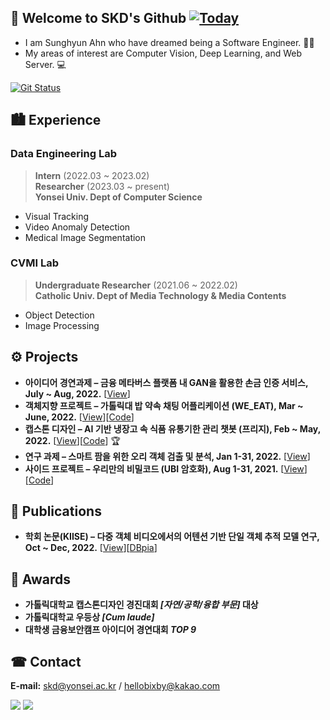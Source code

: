 ## 👋 Welcome to SKD's Github [![Today](https://hits.seeyoufarm.com/api/count/incr/badge.svg?url=https%3A%2F%2Fgithub.com%2Fskiddieahn&count_bg=%2379C83D&title_bg=%23555555&icon=&icon_color=%23E7E7E7&title=hits&edge_flat=false)](https://hits.seeyoufarm.com)

- I am Sunghyun Ahn who have dreamed being a Software Engineer. 👨‍💻
- My areas of interest are Computer Vision, Deep Learning, and Web Server. 💻

[![Git Status](https://github-readme-stats.vercel.app/api?username=skiddieahn&hide_border=true)](https://github.com/skiddieahn)

<!-- ![Top Langs](https://github-readme-stats.vercel.app/api/top-langs/?username=skiddieahn&layout=compact) -->

## 🏙 Experience
### Data Engineering Lab 
> **Intern** (2022.03 ~ 2023.02) <br/>**Researcher** (2023.03 ~ present)   
> **Yonsei Univ. Dept of Computer Science**
- Visual Tracking
- Video Anomaly Detection
- Medical Image Segmentation

### CVMI Lab 
> **Undergraduate Researcher** (2021.06 ~ 2022.02)   
> **Catholic Univ. Dept of Media Technology & Media Contents**
- Object Detection 
- Image Processing
  
## ⚙️ Projects
- **아이디어 경연과제 – 금융 메타버스 플랫폼 내 GAN을 활용한 손금 인증 서비스, July ~ Aug, 2022.** [[View](https://shacoding.com/2022/08/14/gan%ec%9d%84-%ed%99%9c%ec%9a%a9%ed%95%9c-%ec%86%90%ea%b8%88-%ec%9d%b8%ec%a6%9d-%ec%84%9c%eb%b9%84%ec%8a%a4-%ed%94%84%eb%a1%9c%ec%a0%9d%ed%8a%b8-%ec%95%84%ec%9d%b4%eb%94%94%ec%96%b4/)]
- **객체지향 프로젝트 – 가톨릭대 밥 약속 채팅 어플리케이션 (WE_EAT), Mar ~ June, 2022.** [[View](https://shacoding.com/2022/06/14/%ea%b0%80%ed%86%a8%eb%a6%ad%eb%8c%80-%eb%b0%a5-%ec%95%bd%ec%86%8d-%ec%b1%84%ed%8c%85-%ec%95%b1-%ea%b0%9d%ec%b2%b4%ec%a7%80%ed%96%a5-%ed%94%84%eb%a1%9c%ec%a0%9d%ed%8a%b8/)][[Code](https://github.com/SkiddieAhn/Project-App-WE_EAT)]
- **캡스톤 디자인 – AI 기반 냉장고 속 식품 유통기한 관리 챗봇 (프리지), Feb ~ May, 2022.**  [[View](https://shacoding.com/2022/06/05/ai-%ea%b8%b0%eb%b0%98-%eb%83%89%ec%9e%a5%ea%b3%a0-%ec%9c%a0%ed%86%b5%ea%b8%b0%ed%95%9c-%ea%b4%80%eb%a6%ac-%ec%b1%97%eb%b4%87-%ec%ba%a1%ec%8a%a4%ed%86%a4-%ed%94%84%eb%a1%9c%ec%a0%9d%ed%8a%b8/)][[Code](https://github.com/SkiddieAhn/Project-ChatBot-Fridge)] 🏆
- **연구 과제 – 스마트 팜을 위한 오리 객체 검출 및 분석, Jan 1-31, 2022.** [[View](https://shacoding.com/2022/02/07/%ec%97%b0%ea%b5%ac-%ea%b3%bc%ec%a0%9c-duck-farm-604-project/)]
- **사이드 프로젝트 – 우리만의 비밀코드 (UBI 암호화), Aug 1-31, 2021.** [[View](https://shacoding.com/2021/12/20/%ec%9a%b0%eb%a6%ac%eb%a7%8c%ec%9d%98-%eb%b9%84%eb%b0%80%ec%bd%94%eb%93%9c-ubi-%ec%95%94%ed%98%b8%ed%99%94/)][[Code](https://github.com/SkiddieAhn/Project-ChatBot-UBI)]

## 📜 Publications
- **학회 논문(KIISE) – 다중 객체 비디오에서의 어텐션 기반 단일 객체 추적 모델 연구, Oct ~ Dec, 2022.** [[View](https://shacoding.com/2022/12/24/%eb%8b%a8%ec%9d%bc-%ea%b0%9d%ec%b2%b4-%ec%b6%94%ec%a0%81-%eb%aa%a8%eb%8d%b8-%ec%97%b0%ea%b5%ac-%ed%95%99%ed%9a%8c-%ea%b2%8c%ec%9e%ac-%eb%85%bc%eb%ac%b8/)][[DBpia](https://www.dbpia.co.kr/journal/articleDetail?nodeId=NODE11224192)]

## 🏅 Awards
- **가톨릭대학교 캡스톤디자인 경진대회 <i>[자연/공학/융합 부문]</i> 대상**
- **가톨릭대학교 우등상 <i>[Cum laude]</i>**
- **대학생 금융보안캠프 아이디어 경연대회 <i>TOP 9</i>**

## ☎ Contact
**E-mail:** skd@yonsei.ac.kr / hellobixby@kakao.com
</p>
<p>
<a href="https://shacoding.com/" target="_blank">
<img src="https://img.shields.io/badge/Tech Blog-21759B?style=flat-square&logo=wordpress&logoColor=white" /></a>
<a href="https://blog.naver.com/godsome_28" target="_blank">
<img src="https://img.shields.io/badge/Daily Blog-03C75A?style=flat-square&logo=Naver&logoColor=white" /></a>
</p>
